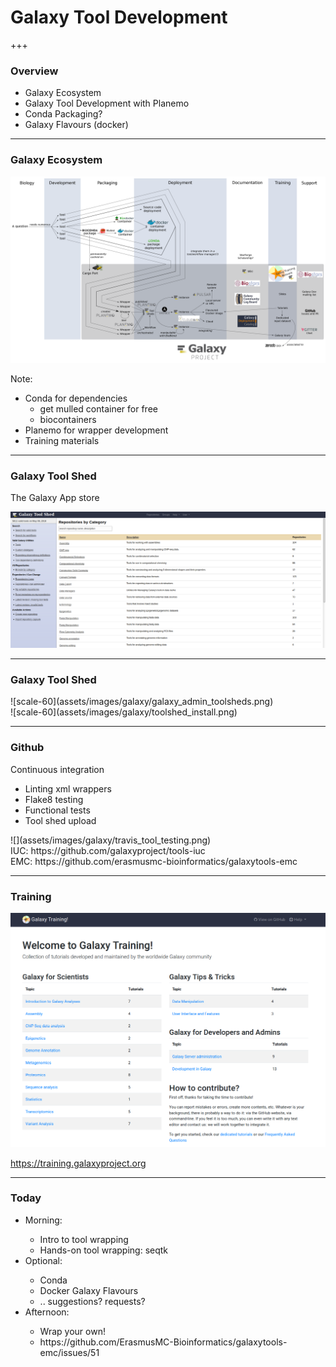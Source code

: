 # Galaxy Tool Development


+++

### Overview

- Galaxy Ecosystem
- Galaxy Tool Development with Planemo
- Conda Packaging?
- Galaxy Flavours (docker)

---

### Galaxy Ecosystem

![](assets/images/galaxy/galaxy_ecosystem.png)

Note:
- Conda for dependencies
  - get mulled container for free
  - biocontainers
- Planemo for wrapper development
- Training materials

---

### Galaxy Tool Shed

The Galaxy App store

![](assets/images/galaxy/toolshed_screenshot.png)


---

### Galaxy Tool Shed

<div>
![scale-60](assets/images/galaxy/galaxy_admin_toolsheds.png)
</div>
<div>
![scale-60](assets/images/galaxy/toolshed_install.png)
</div>


---

### Github

<div class="block">
<div class="left">

Continuous integration
<br>
<ul>
<li>Linting xml wrappers</li>
<li>Flake8 testing</li>
<li>Functional tests</li>
<li>Tool shed upload</li>
</ul>
</div>

<div class="right">
![](assets/images/galaxy/travis_tool_testing.png)
</div>
</div>

<div class="bottom small">
IUC: https://github.com/galaxyproject/tools-iuc
<br>
EMC: https://github.com/erasmusmc-bioinformatics/galaxytools-emc
</div>

---

### Training

![scale-60](assets/images/galaxy/training_materials_website.png)

https://training.galaxyproject.org

---

### Today

<div class="leftalign">
<ul>
<li>Morning:</li>
 <ul>
  <li>Intro to tool wrapping </li>
  <li> Hands-on tool wrapping: seqtk </li>
 </ul>
<li>Optional:</li>
 <ul>
  <li> Conda </li>
  <li> Docker Galaxy Flavours </li>
  <li> .. suggestions? requests? </li>
 </ul>
<li>Afternoon:</li>
 <ul>
  <li> Wrap your own! </li>
  <li> https://github.com/ErasmusMC-Bioinformatics/galaxytools-emc/issues/51 </li>
 </ul>
</ul>
</div>


